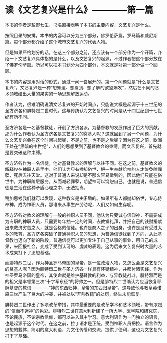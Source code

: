 # 读《文艺复兴是什么》————第一篇
本书的作者是盐野七生，书名直接表明了本书的主要内容，文艺复兴是什么。

按照目录的安排，本书的内容可以分为三个部分，佛罗伦萨篇，罗马篇和威尼斯篇。每个部分都介绍了这个城市文艺复兴的代表人物。

但是如果严格划分的话，在这三个部分之前，还应该有一个部分作为一个开篇，介绍一下文艺复兴具体指的是什么，以及文艺复兴的起源，不过作者把这个部分放在了佛罗伦萨篇。所以可以把本书划分为四个部分，本文就是对第一部分做一个回顾。

本书的内容是用对话的形式，通过一问一答展开的。第一个问题就是“什么是文艺复兴”。文艺复兴是一种“想知道、想看到、想了解的欲望爆发”，然后在不同的艺术领域结出大量的果实的一场思想解放运动。

作者认为，很难明确说清文艺复兴的开始时间点，只能说大概是起源于十三世纪的圣方济各和腓特烈二世时代。这与传统认为文艺复兴的时间是从十四世纪到十七世纪有所不同。

圣方济各是一名基督教徒，开创了方济各派，为基督教的发展作出了巨大的贡献，那为什么作者认为圣方济各是文艺复兴的奠基人呢？这就回到了另一个问题，为什么文艺复兴会在这个时间兴起呢，不是之前，也不是之后呢？因为在这之前，欧洲正处在“黑暗的中世纪”，人们的思想受到了基督教会的束缚。而文艺复兴，首先就是要突破这种束缚。

圣方济各作为一名信徒，他对基督教义的理解与以往不同。在这之前，基督教义的解释权在神职人员手中，他们认为只有抛却俗世，把一生奉献给神的人才能免除罪孽，死后去往天堂。这对于普通人来说却是不那么容易做到的，因此他们只能在俗世中，为神职阶层服务，从而减轻罪孽，期望神可以饶恕自己。也就是说，普通信徒是生活在这种矛盾心理之中，无法抽离。

稍加思考我们就可以发现，这种教义是由矛盾的。如果所有人都抛却俗世，专心侍奉神，成为神职人员，那谁来从事生产劳动呢，人们又如何生存呢。

圣方济各对教义的理解与一般的神职人员不同，他认为只要诚心信仰神，不需要成为专职的神职人员，只需要每年抽一定的时间，去教堂礼拜，并把自己的钱财捐献出来救济穷苦之人，就是合格的信徒。也许是商人之子的出身，也许是没有受过太多的教育，圣方济各突破了普通神职人员的思想，为普通信徒找到了方向，从此基督教也迈向了新的阶段。普通信徒可以更加专注于自己从事的事业，用自己的成果，来回报社会，变成了受到认可的、虔诚的表现。这为后来文艺复兴时大量的艺术成果打下了思想基础。

而腓特烈二世，作为神圣罗马帝国的皇帝，是一位政治人物，又怎么会是文艺复兴的奠基人呢？因为腓特烈二世与圣方济各一样具有怀疑精神，并都付诸实践。作为神圣罗马帝国的皇帝，其使命就是维护基督教的利益，与异教徒战斗，腓特烈而是的祖父是率领第三次“十字军东征”的将帅之一。但是腓特烈二世确认为应当恢复耶稣基督的教诲————“神的东西归神，皇帝的东西归皇帝”，这导致他与教皇英诺森三世产生了巨大的冲突，并被处以“开除教籍”的处罚，终生未能恢复。

腓特烈二世作出了多项改革举措，其中最重要的是改革学术和艺术领域，带有浓烈的“信而不迷神”的色彩。腓特烈二世在意大利新建了一所大学、医学院和研究院，不论民族，不论宗教信仰，都可以进入其中学习。意大利语作为一门独立的语言，也是起源于这个时代。在这之前，拉丁语才是正统，受到神职人员把控。语言作为思想的载体，简明的意大利语，为文化传播和交流，提供了便利，这也为文艺复兴打下了基础。
